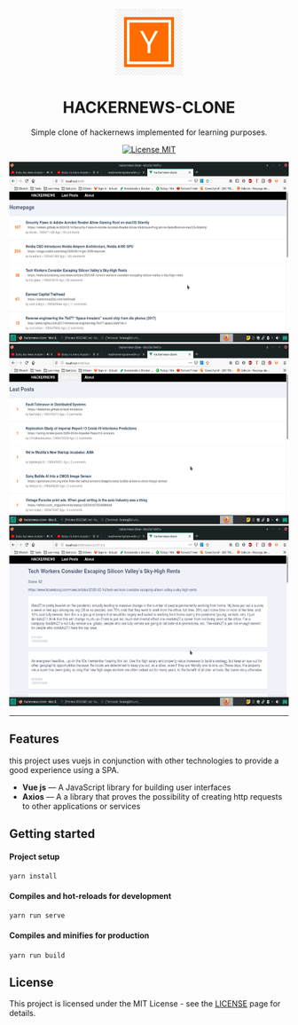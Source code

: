 <h1 align="center">
<br>
  <img src="images/hackernews-logo.jpg" alt="hackernews-logo.jpg" width="120">
<br>
<br>
HACKERNEWS-CLONE
</h1>

<p align="center">Simple clone of hackernews implemented for learning purposes.</p>

<p align="center">
  <a href="https://opensource.org/licenses/MIT">
    <img src="https://img.shields.io/badge/License-MIT-blue.svg" alt="License MIT">
  </a>
</p>

[//]: # (Add your gifs/images here:)
<div align="center">
    <img src="images/print01.png" alt="demo" height="325" width="600">
    <img src="images/print02.png" alt="demo" height="325" width="600">
    <img src="images/print03.png" alt="demo" height="325" width="600">
</div>

<hr />

## Features
[//]: # (Add the features of your project here:)
this project uses vuejs in conjunction with other technologies to provide a good experience using a SPA.
- **Vue js** — A JavaScript library for building user interfaces
- **Axios** — A a library that proves the possibility of creating http requests to other applications or services

## Getting started

#### Project setup
```
yarn install
```

#### Compiles and hot-reloads for development
```
yarn run serve
```

#### Compiles and minifies for production
```
yarn run build
```

## License

This project is licensed under the MIT License - see the [LICENSE](https://opensource.org/licenses/MIT) page for details.